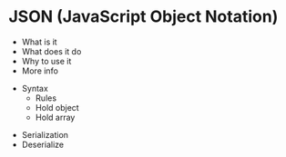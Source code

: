 # JSON (JavaScript Object Notation)

- What is it
- What does it do
- Why to use it
- More info

* Syntax
  - Rules
  - Hold object
  - Hold array

- Serialization
- Deserialize
